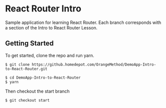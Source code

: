 # React Router Intro

Sample application for learning React Router. Each branch corresponds with a section of the Intro to React Router Lesson.

## Getting Started

To get started, clone the repo and run yarn.

```shell
$ git clone https://github.homedepot.com/OrangeMethod/DemoApp-Intro-to-React-Router.git

$ cd DemoApp-Intro-to-React-Router
$ yarn
```

Then checkout the start branch

```shell
$ git checkout start
```
